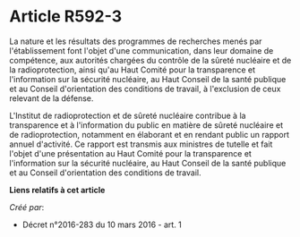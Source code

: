 # Article R592-3

La nature et les résultats des programmes de recherches menés par l'établissement font l'objet d'une communication, dans leur
domaine de compétence, aux autorités chargées du contrôle de la sûreté nucléaire et de la radioprotection, ainsi qu'au Haut
Comité pour la transparence et l'information sur la sécurité nucléaire, au Haut Conseil de la santé publique et au Conseil
d'orientation des conditions de travail, à l'exclusion de ceux relevant de la défense.

L'Institut de radioprotection et de sûreté nucléaire contribue à la transparence et à l'information du public en matière de
sûreté nucléaire et de radioprotection, notamment en élaborant et en rendant public un rapport annuel d'activité. Ce rapport
est transmis aux ministres de tutelle et fait l'objet d'une présentation au Haut Comité pour la transparence et l'information
sur la sécurité nucléaire, au Haut Conseil de la santé publique et au Conseil d'orientation des conditions de travail.

**Liens relatifs à cet article**

_Créé par_:

  - Décret n°2016-283 du 10 mars 2016 - art. 1
